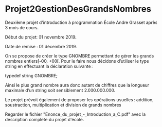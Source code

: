 ﻿# Projet2GestionDesGrandsNombres

Deuxième projet d'introduction à programmation École Andre Grasset après 3 mois de cours.

Début du projet: 01 novembre 2019.

Date de remise : 01 décembre 2019.


On se propose de créer le type GNOMBRE permettant de gérer les grands nombres entiers]-00, +00[. Pour le faire nous décidons d’utiliser le type string en effectuant la déclaration suivante : 

typedef string GNOMBRE; 


Ainsi le plus grand nombre aura donc autant de chiffres que la longueur maximale d’un string soit sensiblement 2.000.000.000. 

Le projet prévoit également de proposer les opérations usuelles : addition, soustraction, multiplication et division de grands nombres 

Regarder le fichier "Enonce_du_projet_-_Introduction_a_C.pdf" avec la description complete du projet d'école.
